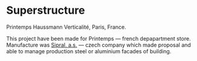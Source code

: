 # Superstructure
Printemps Haussmann Verticalité, Paris, France.

This project have been made for Printemps — french depapartment store. Manufacture was [Sipral, a.s.](http://www.sipral.cz/en/home) — czech company which made proposal and able to manage production steel or aluminium facades of building.

